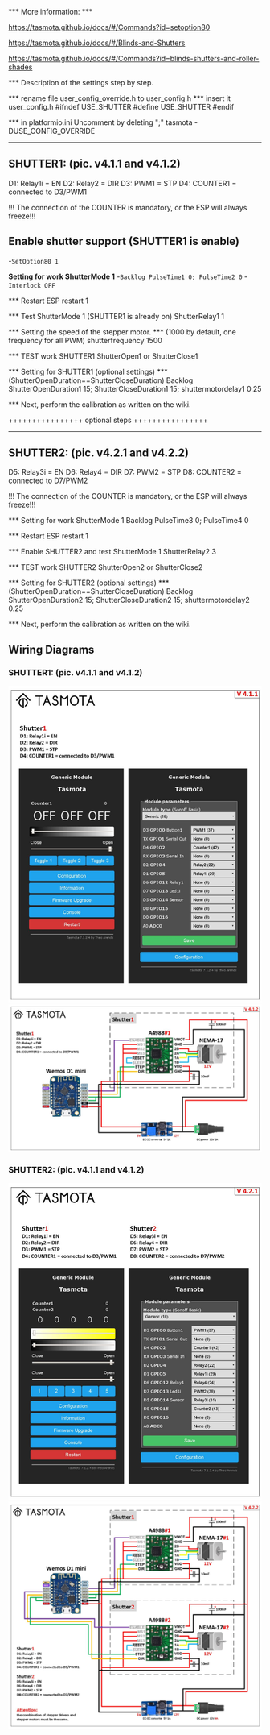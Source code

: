 
*** More information: ***

https://tasmota.github.io/docs/#/Commands?id=setoption80

https://tasmota.github.io/docs/#/Blinds-and-Shutters

https://tasmota.github.io/docs/#/Commands?id=blinds-shutters-and-roller-shades


*** Description of the settings step by step.

*** rename file user_config_override.h to user_config.h
*** insert it user_config.h
#ifndef USE_SHUTTER
#define USE_SHUTTER
#endif

*** in platformio.ini Uncomment by deleting ";"
tasmota
-DUSE_CONFIG_OVERRIDE

-----------------------------------
SHUTTER1: (pic. v4.1.1 and v4.1.2)
-----------------------------------
D1: Relay1i = EN
D2: Relay2 = DIR
D3: PWM1 = STP
D4: COUNTER1 = connected to D3/PWM1

!!! The connection of the COUNTER is mandatory, or the ESP will always freeze!!!

## Enable shutter support (SHUTTER1 is enable)
 -`SetOption80 1`

**Setting for work ShutterMode 1**
 -`Backlog PulseTime1 0; PulseTime2 0`
 -`Interlock OFF`

*** Restart ESP
restart 1

*** Test ShutterMode 1 (SHUTTER1 is already on)
ShutterRelay1 1

*** Setting the speed of the stepper motor.
*** (1000 by default, one frequency for all PWM)
shutterfrequency 1500 

*** TEST work SHUTTER1
ShutterOpen1 or ShutterClose1

*** Setting for SHUTTER1 (optional settings)
*** (ShutterOpenDuration==ShutterCloseDuration)
Backlog ShutterOpenDuration1 15; ShutterCloseDuration1 15; shuttermotordelay1 0.25

*** Next, perform the calibration as written on the wiki.


++++++++++++++++
optional steps
++++++++++++++++

-----------------------------------
SHUTTER2: (pic. v4.2.1 and v4.2.2)
-----------------------------------
D5: Relay3i = EN
D6: Relay4 = DIR
D7: PWM2 = STP
D8: COUNTER2 = connected to D7/PWM2

!!! The connection of the COUNTER is mandatory, or the ESP will always freeze!!!

*** Setting for work ShutterMode 1
Backlog PulseTime3 0; PulseTime4 0

*** Restart ESP
restart 1

*** Enable SHUTTER2 and test ShutterMode 1
ShutterRelay2 3

*** TEST work SHUTTER2
ShutterOpen2 or ShutterClose2

*** Setting for SHUTTER2 (optional settings)
*** (ShutterOpenDuration==ShutterCloseDuration)
Backlog ShutterOpenDuration2 15; ShutterCloseDuration2 15; shuttermotordelay2 0.25

*** Next, perform the calibration as written on the wiki.

## Wiring Diagrams
### SHUTTER1: (pic. v4.1.1 and v4.1.2)
![411](https://github.com/TrDA-hab/blinds/blob/master/images/A4988%20v411.jpg ":size=200px")
![411](https://github.com/TrDA-hab/blinds/blob/master/images/A4988%20v412.jpg ":size=200px")

### SHUTTER2: (pic. v4.1.1 and v4.1.2)
![411](https://github.com/TrDA-hab/blinds/blob/master/images/A4988%20v421.jpg ":size=200px")
![411](https://github.com/TrDA-hab/blinds/blob/master/images/A4988%20v422.jpg ":size=200px")
